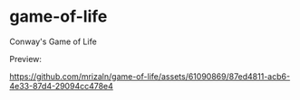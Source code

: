 # game-of-life
Conway's Game of Life


Preview:

https://github.com/mrizaln/game-of-life/assets/61090869/87ed4811-acb6-4e33-87d4-29094cc478e4
